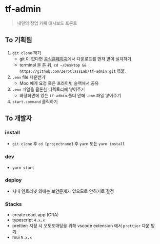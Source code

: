 # tf-admin

> 내일의 창업 카페 대시보드 프론트

## To 기획팀

1. `git clone` 하기
   - git 이 없다면 [공식홈페이지](https://git-scm.com/downloads)에서 다운로드를 먼저 받아 설치하기.
   - terminal 을 튼 뒤, `cd ~/Desktop && https://github.com/ZeroClassLab/tf-admin.git` 복붙.
2. `.env` file 다운받기
   - Moo 에게 요청 혹은 프라이빗 슬랙에서 공유
3. `.env` 파일을 클론한 디렉토리에 넣어주기
   - 바탕화면에 있는 `tf-admin` 폴더 안에 `.env` 파일 넣어주기
4. `start.command` 클릭하기

## To 개발자

### install

- `git clone` 후 `cd [projectname]` 후 `yarn` 또는 `yarn install`

### dev

- `yarn start`

### deploy

- 사내 인트라넷 외에는 보안문제가 있으므로 안하기로 결정

### Stacks

- create react app (CRA)
- typescript `4.x.x`
- prettier: 저장 시 오토포매팅을 위해 vscode extension 에서 `prettier` 다운 받기.
- mui `5.x.x`
